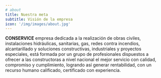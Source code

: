 ```yaml
---
# about
title: Nuestra meta
subtitle: Visión de la empresa
icon: '/img/images/about.jpg'
---
```


__CONSERVICE__ empresa dedicada a la realización de obras civiles, instalaciones hidráulicas, sanitarias, gas, redes contra incendios, alcantarillado y soluciones constructivas, industriales y proyectos especiales, está formada por un grupo de profesionales dispuestos a ofrecer a las constructoras a nivel nacional el mejor servicio con calidad, compromiso y cumplimiento, logrando así generar rentabilidad, con un recurso humano calificado, certificado con experiencia.